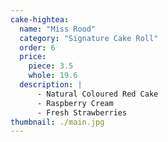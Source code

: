 ```yaml
---
cake-hightea:
  name: "Miss Rood"
  category: "Signature Cake Roll"
  order: 6
  price:
    piece: 3.5
    whole: 19.6
  description: |
      - Natural Coloured Red Cake
      - Raspberry Cream
      - Fresh Strawberries
thumbnail: ./main.jpg
---
```

